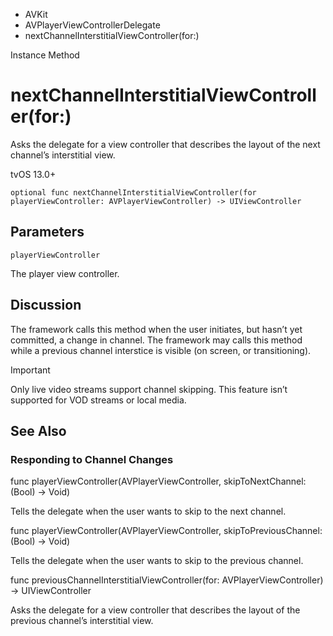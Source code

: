 

- AVKit
- AVPlayerViewControllerDelegate
-  nextChannelInterstitialViewController(for:) 

Instance Method

# nextChannelInterstitialViewController(for:)

Asks the delegate for a view controller that describes the layout of the next channel’s interstitial view.

tvOS 13.0+

``` source
optional func nextChannelInterstitialViewController(for playerViewController: AVPlayerViewController) -> UIViewController
```

## Parameters 

`playerViewController`  

The player view controller.

## Discussion

The framework calls this method when the user initiates, but hasn’t yet committed, a change in channel. The framework may calls this method while a previous channel interstice is visible (on screen, or transitioning).

Important

Only live video streams support channel skipping. This feature isn’t supported for VOD streams or local media.

## See Also

### Responding to Channel Changes

func playerViewController(AVPlayerViewController, skipToNextChannel: (Bool) -> Void)

Tells the delegate when the user wants to skip to the next channel.

func playerViewController(AVPlayerViewController, skipToPreviousChannel: (Bool) -> Void)

Tells the delegate when the user wants to skip to the previous channel.

func previousChannelInterstitialViewController(for: AVPlayerViewController) -> UIViewController

Asks the delegate for a view controller that describes the layout of the previous channel’s interstitial view.

